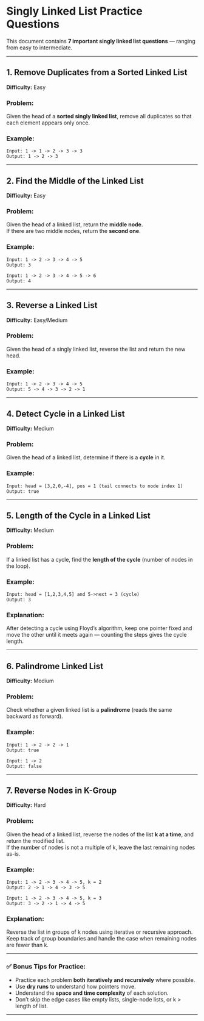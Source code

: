 # Singly Linked List Practice Questions

This document contains **7 important singly linked list questions** — ranging from easy to intermediate.  

---

## 1. Remove Duplicates from a Sorted Linked List

**Difficulty:** Easy

### Problem:
Given the head of a **sorted singly linked list**, remove all duplicates so that each element appears only once.

### Example:
```
Input: 1 -> 1 -> 2 -> 3 -> 3
Output: 1 -> 2 -> 3
```
---

## 2. Find the Middle of the Linked List

**Difficulty:** Easy

### Problem:
Given the head of a linked list, return the **middle node**.  
If there are two middle nodes, return the **second one**.

### Example:
```
Input: 1 -> 2 -> 3 -> 4 -> 5
Output: 3
```
```
Input: 1 -> 2 -> 3 -> 4 -> 5 -> 6
Output: 4
```
---

## 3. Reverse a Linked List

**Difficulty:** Easy/Medium

### Problem:
Given the head of a singly linked list, reverse the list and return the new head.

### Example:
```
Input: 1 -> 2 -> 3 -> 4 -> 5
Output: 5 -> 4 -> 3 -> 2 -> 1
```
---

## 4. Detect Cycle in a Linked List

**Difficulty:** Medium

### Problem:
Given the head of a linked list, determine if there is a **cycle** in it.

### Example:
```
Input: head = [3,2,0,-4], pos = 1 (tail connects to node index 1)
Output: true
```

---

## 5. Length of the Cycle in a Linked List

**Difficulty:** Medium

### Problem:
If a linked list has a cycle, find the **length of the cycle** (number of nodes in the loop).

### Example:
```
Input: head = [1,2,3,4,5] and 5->next = 3 (cycle)
Output: 3
```

### Explanation:
After detecting a cycle using Floyd’s algorithm, keep one pointer fixed and move the other until it meets again — counting the steps gives the cycle length.

---

## 6. Palindrome Linked List

**Difficulty:** Medium

### Problem:
Check whether a given linked list is a **palindrome** (reads the same backward as forward).

### Example:
```
Input: 1 -> 2 -> 2 -> 1
Output: true
```
```
Input: 1 -> 2
Output: false
```

---

## 7. Reverse Nodes in K-Group

**Difficulty:** Hard

### Problem:
Given the head of a linked list, reverse the nodes of the list **k at a time**, and return the modified list.  
If the number of nodes is not a multiple of k, leave the last remaining nodes as-is.

### Example:
```
Input: 1 -> 2 -> 3 -> 4 -> 5, k = 2
Output: 2 -> 1 -> 4 -> 3 -> 5
```
```
Input: 1 -> 2 -> 3 -> 4 -> 5, k = 3
Output: 3 -> 2 -> 1 -> 4 -> 5
```

### Explanation:
Reverse the list in groups of k nodes using iterative or recursive approach. Keep track of group boundaries and handle the case when remaining nodes are fewer than k.

---

### ✅ Bonus Tips for Practice:
- Practice each problem **both iteratively and recursively** where possible.  
- Use **dry runs** to understand how pointers move.  
- Understand the **space and time complexity** of each solution.
- Don’t skip the edge cases like empty lists, single-node lists, or k > length of list.

---
